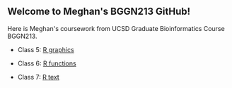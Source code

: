 ## Welcome to Meghan's BGGN213 GitHub!


Here is Meghan's coursework from UCSD Graduate Bioinformatics Course BGGN213. 

- Class 5: [R graphics](https://github.com/meghanrossi/BGGN213GitHub/blob/master/Class05/Class05.md)

- Class 6: [R functions](https://github.com/meghanrossi/BGGN213GitHub/blob/master/Class06/Class06.md)

- Class 7: [R text](https://github.com/meghanrossi/BGGN213GitHub/blob/master/Class07/Class07.md)
